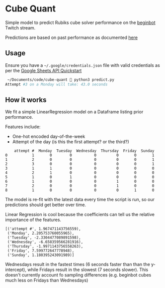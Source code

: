 # Cube Quant

Simple model to predict Rubiks cube solver performance on the [beginbot](https://twitch.tv/beginbot) Twitch stream.

Predictions are based on past performance as documented [here](https://docs.google.com/spreadsheets/d/1fR7O9sgzjfrYCJN2ITZzFYjHiSQUUf_DkuxsfbutZms/edit#gid=0)

## Usage

Ensure you have a `~/.google/credentials.json` file with valid credentials as per the [Google Sheets API Quickstart](https://developers.google.com/sheets/api/quickstart/python)

```sh
 ~/Documents/code/cube-quant  python3 predict.py         
Attempt #3 on a Monday will take: 43.0 seconds
```

## How it works

We fit a simple LinearRegression model on a Dataframe listing prior performance.

Features include:
- One-hot encoded day-of-the-week
- Attempt of the day (is this the first attempt? or the third?)

```
    attempt #  Monday  Tuesday  Wednesday  Thursday  Friday  Sunday
0           1       0        0          0         0       0       1
1           2       0        0          0         0       0       1
2           3       0        0          0         0       0       1
3           1       1        0          0         0       0       0
4           2       1        0          0         0       0       0
5           1       0        1          0         0       0       0
6           1       0        0          0         1       0       0
7           2       0        0          0         1       0       0
8           1       0        0          0         0       1       0
```

The model is re-fit with the latest data every time the script is run, so our predictions should get better over time.

Linear Regression is cool because the coefficients can tell us the relative importance of the features.

```
[('attempt #', 1.967471143756559), 
 ('Monday', 2.205753760055965),
 ('Tuesday', -2.3304477089891598),
 ('Wednesday', -6.658359566281916),
 ('Thursday', -1.9971143756558263),
 ('Friday', 7.599772647778948),
 ('Sunday', 1.180395243091989)]
```

Wednesdays result in the fastest times (6 seconds faster than than the y-intercept), while Fridays result in the slowest (7 seconds slower). This doesn't currently account fo sampling differences (e.g. beginbot cubes much less on Fridays than Wednesdays)
